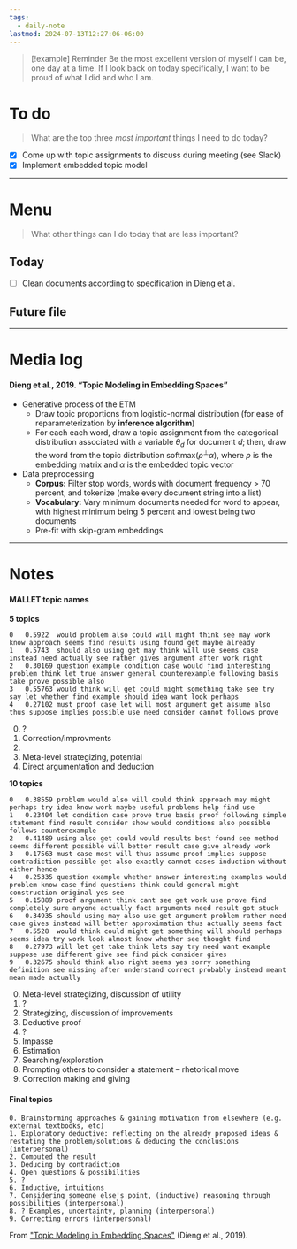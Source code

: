 ```yaml
---
tags:
  - daily-note
lastmod: 2024-07-13T12:27:06-06:00
---
```

>[!example] Reminder
>Be the most excellent version of myself I can be, one day at a time. If I look back on today specifically, I want to be proud of what I did and who I am.

# To do

> What are the top three *most important* things I need to do today?

- [x] Come up with topic assignments to discuss during meeting (see Slack)
- [x] Implement embedded topic model

----
# Menu

> What other things can I do today that are less important?
## Today

- [ ] Clean documents according to specification in Dieng et al.

## Future file

---
# Media log

#### Dieng et al., 2019. “Topic Modeling in Embedding Spaces”

- Generative process of the ETM
	- Draw topic proportions from logistic-normal distribution (for ease of reparameterization by **inference algorithm**)
	- For each each word, draw a topic assignment from the categorical distribution associated with a variable $\theta_d$ for document $d$; then, draw the word from the topic distribution $\text{softmax}(\rho^\perp \alpha)$, where $\rho$ is the embedding matrix and $\alpha$ is the embedded topic vector
- Data preprocessing
	- **Corpus:** Filter stop words, words with document frequency > 70 percent, and tokenize (make every document string into a list)
	- **Vocabulary:** Vary minimum documents needed for word to appear, with highest minimum being 5 percent and lowest being two documents
	- Pre-fit with skip-gram embeddings

---
# Notes

#### MALLET topic names

**5 topics**

```
0	0.5922	would problem also could will might think see may work know approach seems find results using found get maybe already 
1	0.5743	should also using get may think will use seems case instead need actually see rather gives argument after work right 
2	0.30169	question example condition case would find interesting problem think let true answer general counterexample following basis take prove possible also 
3	0.55763	would think will get could might something take see try say let whether find example should idea want look perhaps 
4	0.27102	must proof case let will most argument get assume also thus suppose implies possible use need consider cannot follows prove 

```
0. ?
1.  Correction/improvments
2.  
3. Meta-level strategizing, potential 
4. Direct argumentation and deduction

**10 topics**
```
0	0.38559	problem would also will could think approach may might perhaps try idea know work maybe useful problems help find use 
1	0.23404	let condition case prove true basis proof following simple statement find result consider show would conditions also possible follows counterexample 
2	0.41489	using also get could would results best found see method seems different possible will better result case give already work 
3	0.17563	must case most will thus assume proof implies suppose contradiction possible get also exactly cannot cases induction without either hence 
4	0.25335	question example whether answer interesting examples would problem know case find questions think could general might construction original yes see 
5	0.15889	proof argument think cant see get work use prove find completely sure anyone actually fact arguments need result got stuck 
6	0.34935	should using may also use get argument problem rather need case gives instead will better approximation thus actually seems fact 
7	0.5528	would think could might get something will should perhaps seems idea try work look almost know whether see thought find 
8	0.27973	will let get take think lets say try need want example suppose use different give see find pick consider gives 
9	0.32675	should think also right seems yes sorry something definition see missing after understand correct probably instead meant mean made actually 
```

0. Meta-level strategizing, discussion of utility
1. ?
2. Strategizing, discussion of improvements
3. Deductive proof
4. ?
5. Impasse
6. Estimation
7. Searching/exploration
8. Prompting others to consider a statement – rhetorical move
9. Correction making and giving

#### Final topics

```
0. Brainstorming approaches & gaining motivation from elsewhere (e.g. external textbooks, etc)  
1. Exploratory deductive: reflecting on the already proposed ideas & restating the problem/solutions & deducing the conclusions (interpersonal)
2. Computed the result
3. Deducing by contradiction
4. Open questions & possibilities
5. ?
6. Inductive, intuitions
7. Considering someone else's point, (inductive) reasoning through possibilities (interpersonal)
8. ? Examples, uncertainty, planning (interpersonal)
9. Correcting errors (interpersonal)
```

From ["Topic Modeling in Embedding Spaces"](https://arxiv.org/abs/1907.04907) (Dieng et al., 2019).